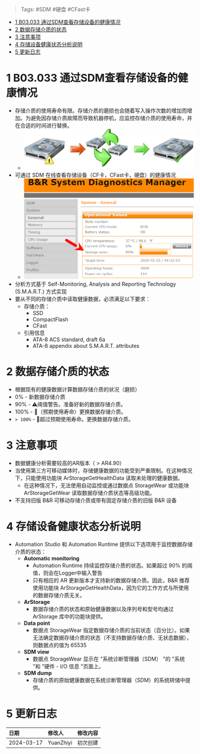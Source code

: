 > Tags: #SDM #硬盘 #CFast卡

- [1 B03.033 通过SDM查看存储设备的健康情况](#1%20B03.033%20%E9%80%9A%E8%BF%87SDM%E6%9F%A5%E7%9C%8B%E5%AD%98%E5%82%A8%E8%AE%BE%E5%A4%87%E7%9A%84%E5%81%A5%E5%BA%B7%E6%83%85%E5%86%B5)
- [2 数据存储介质的状态](#2%20%E6%95%B0%E6%8D%AE%E5%AD%98%E5%82%A8%E4%BB%8B%E8%B4%A8%E7%9A%84%E7%8A%B6%E6%80%81)
- [3 注意事项](#3%20%E6%B3%A8%E6%84%8F%E4%BA%8B%E9%A1%B9)
- [4 存储设备健康状态分析说明](#4%20%E5%AD%98%E5%82%A8%E8%AE%BE%E5%A4%87%E5%81%A5%E5%BA%B7%E7%8A%B6%E6%80%81%E5%88%86%E6%9E%90%E8%AF%B4%E6%98%8E)
- [5 更新日志](#5%20%E6%9B%B4%E6%96%B0%E6%97%A5%E5%BF%97)

# 1 B03.033 通过SDM查看存储设备的健康情况

- 存储介质的使用寿命有限。存储介质的磨损也会随着写入操作次数的增加而增加。为避免因存储介质故障而导致机器停机，应监控存储介质的使用寿命，并在合适的时间进行替换。
    - ![](FILES/033通过SDM查看存储设备的健康情况-Storage%20wear/image-20240317222938553.png)
- 可通过 SDM 在线查看存储设备（CF卡，CFast卡，硬盘）的健康情况
    - ![](FILES/033通过SDM查看存储设备的健康情况-Storage%20wear/image-20240317222825148.png)
- 分析方式基于 Self-Monitoring, Analysis and Reporting Technology (S.M.A.R.T.) 方式实现
- 要从不同的存储介质中读取健康数据，必须满足以下要求：
    - 存储介质：
        - SSD
        - CompactFlash
        - CFast
    - 引用信息
        - ATA-8 ACS standard, draft 6a
        - ATA-8 appendix about S.M.A.R.T. attributes

# 2 数据存储介质的状态

- 根据现有的健康数据计算数据存储介质的状况（磨损）
- 0% - 新数据存储介质
- 90% - ⚠️阈值警告。准备好新的数据存储介质。
- 100% - 🔴（预期使用寿命）更换数据存储介质。
- `> 100%` - 🔴超过预期使用寿命。更换数据存储介质。

# 3 注意事项

- 数据健康分析需要较高的AR版本（ > AR4.90）
- 当使用第三方可移动媒体时，存储健康数据的功能受到严重限制。在这种情况下，只能使用功能块 ArStorageGetHealthData 读取未处理的健康数据。
    - 在这种情况下，无法使用自动监控或通过数据点 StorageWear 或功能块 ArStorageGetWear 读取数据存储介质状态等高级功能。
- 不支持旧版 B&R 可移动存储介质或带有固定存储介质的旧版 B&R 设备

# 4 存储设备健康状态分析说明

- Automation Studio 和 Automation Runtime 提供以下选项用于监控数据存储介质的状态：
    - **Automatic monitoring**
        - Automation Runtime 持续监控存储介质的状态。如果超过 90% 的阈值，则会在Logger中输入警告
        - 只有相应的 AR 更新版本才支持新的数据存储介质。因此，B&R 推荐使用功能块 ArStorageGetHealthData，因为它的工作方式与所使用的数据存储介质无关。
    - **ArStorage**
        - 数据存储介质的状态和原始健康数据以及序列号和型号均通过 ArStorage 库中的功能块提供。
    - **Data point**
        - 数据点 StorageWear 指定数据存储介质的当前状态（百分比）。如果无法确定数据存储介质的状态（不支持数据存储介质、无状态数据），则数据点的值为 65535
    - **SDM view**
        - 数据点 StorageWear 显示在 "系统诊断管理器（SDM） "的 "系统 "和 "硬件 - I/O 信息 "页面上。
    - **SDM dump**
        - 存储介质的原始健康数据在系统诊断管理器（SDM）的系统转储中提供。

# 5 更新日志

| 日期     | 修改人     | 修改内容     |
|:-----|:-----|:-----|
| 2024-03-17     | YuanZhiyi     | 初次创建     |
